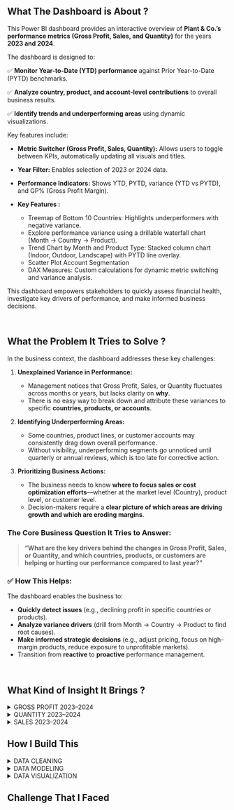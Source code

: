 ##  What The Dashboard is About ?
This Power BI dashboard provides an interactive overview of **Plant & Co.’s performance metrics (Gross Profit, Sales, and Quantity)** for the years **2023 and 2024**.

The dashboard is designed to:

✅ **Monitor Year-to-Date (YTD) performance** against Prior Year-to-Date (PYTD) benchmarks.

✅ **Analyze country, product, and account-level contributions** to overall business results.

✅ **Identify trends and underperforming areas** using dynamic visualizations.

Key features include:

* **Metric Switcher (Gross Profit, Sales, Quantity):** Allows users to toggle between KPIs, automatically updating all visuals and titles.
* **Year Filter:** Enables selection of 2023 or 2024 data.
* **Performance Indicators:** Shows YTD, PYTD, variance (YTD vs PYTD), and GP% (Gross Profit Margin).
* **Key Features :**

  * Treemap of Bottom 10 Countries: Highlights underperformers with negative variance.
  * Explore performance variance using a drillable waterfall chart (Month → Country → Product).
  * Trend Chart by Month and Product Type: Stacked column chart (Indoor, Outdoor, Landscape) with PYTD line overlay.
  * Scatter Plot Account Segmentation
  * DAX Measures: Custom calculations for dynamic metric switching and variance analysis.

This dashboard empowers stakeholders to quickly assess financial health, investigate key drivers of performance, and make informed business decisions.

<br>

## What the Problem It Tries to Solve ?
In the business context, the dashboard addresses these key challenges:

1. **Unexplained Variance in Performance:**

   * Management notices that Gross Profit, Sales, or Quantity fluctuates across months or years, but lacks clarity on **why**.
   * There is no easy way to break down and attribute these variances to specific **countries, products, or accounts**.

2. **Identifying Underperforming Areas:**

   * Some countries, product lines, or customer accounts may consistently drag down overall performance.
   * Without visibility, underperforming segments go unnoticed until quarterly or annual reviews, which is too late for corrective action.

3. **Prioritizing Business Actions:**

   * The business needs to know **where to focus sales or cost optimization efforts**—whether at the market level (Country), product level, or customer level.
   * Decision-makers require a **clear picture of which areas are driving growth and which are eroding margins**.


### The Core Business Question It Tries to Answer:

> **“What are the key drivers behind the changes in Gross Profit, Sales, or Quantity, and which countries, products, or customers are helping or hurting our performance compared to last year?”**


### ✅ How This Helps:

The dashboard enables the business to:

* **Quickly detect issues** (e.g., declining profit in specific countries or products).
* **Analyze variance drivers** (drill from Month → Country → Product to find root causes).
* **Make informed strategic decisions** (e.g., adjust pricing, focus on high-margin products, reduce exposure to unprofitable markets).
* Transition from **reactive** to **proactive** performance management.

<br>


## What Kind of Insight It Brings ?

<details>
  <summary>GROSS PROFIT 2023–2024</summary>
  
### ✅ Overall KPI Highlights
> Overall, total Gross Profit (YTD) dropped from 5.15M in 2023 to 1.40M in 2024 for the same period. However, the YTD vs PYTD gap improved
  significantly from -265K to -78K, indicating that the downward trend has been successfully mitigated. Gross Profit Margin remained relatively
  stable at around 39%, showing that margin structure is well maintained.


### ✅ Monthly Trend
> Monthly trends show sharp fluctuations. In 2023, declines were consistent in Q4, while in 2024 there was a positive spike in February (+117K)
  before declining again in March–April. This highlights the need for a more consistent month-on-month improvement momentum going forward.


### ✅ Product Type Performance
> Outdoor products continue to support growth amid weaknesses in Indoor & Landscape. In 2024, Outdoor recorded a net +44K while other products declined.  
  This signals an opportunity to expand Outdoor’s market share in the right segments.


### ✅ Country Breakdown
> Country analysis shows that some major contributors dropped sharply, such as Canada (-41K), Germany (-25K), and Japan (-19K). Conversely, markets
  like Poland, Qatar, and Thailand posted positive growth, albeit on a smaller scale.  
> **Recommendation**: strengthen strategies in declining markets and scale up in growing ones.”


### ✅ Account Segmentation
> The profitability segmentation scatter plot illustrates where accounts sit in terms of value (YTD sales) and profitability (GP%). Most accounts
  remain clustered in the Low Value–Low GP% quadrant, highlighting a concentration of lower-contributing accounts. A few accounts are beginning to
  shift toward higher GP% areas, though their overall value is still modest. This segmentation helps visualize opportunities for prioritization—accounts
  with high GP% but lower volumes could be targeted with up-sell and cross-sell strategies to move them into the High Value–High GP% quadrant.


### ✨Actionable Key Takeaways✨
- ✔️ **Maintain margins** — control pricing & costs.  
- ✔️ **Drive volume** — future Gross Profit growth hinges on account & key market penetration.  
- ✔️ **Focus on Outdoor** — clear opportunities for strengthening sales in this product.  
- ✔️ **Strengthen market strategy** — address declines in major countries, scale up in positive ones.  
- ✔️ **Ensure monthly consistency** — avoid performance volatility with a more stable sales pipeline.

  <br>
  
</details>

<details>
  <summary>QUANTITY 2023–2024</summary>


### ✅ General Performance (YTD vs PYTD)

| Year | YTD Quantity | PYTD Quantity | Difference | Growth | GP%    |
| ---- | ------------ | ------------- | ---------- | ------ | ------ |
| 2023 | 555.66K      | 538.61K       | +17.05K    | +3.2%  | 39.62% |
| 2024 | 148.47K      | 160.84K       | -12.37K    | -7.7%  | 39.15% |

📌 **Insight:**

* 2023 showed **positive growth** in quantity with healthy profitability.
* 2024 experienced a **notable decline** in volume while maintaining stable GP%, indicating resilience in pricing or cost control.

🎯 **Recommendation:**

* Explore root causes of 2024 volume drop, especially in Q2.
* Maintain cost control to protect margins while rebuilding volume.

<br>

### ✅ Country-Level Breakdown

#### 📉 Top Contributors to Quantity Decline

* **2023:** 🇨🇳 China (-9.76K), 🇫🇷 France (-9.36K), 🇪🇸 Spain (-6.7K)
* **2024:** 🇨🇦 Canada (-5.42K), 🇺🇸 US (-2.45K), 🇭🇺 Hungary, 🇭🇷 Croatia, 🇨🇮 Ivory Coast

#### 📈 Countries with Quantity Growth

* **2023:** 🇸🇦 Saudi Arabia (+11.5K), 🇶🇦 Qatar (+6.7K), 🇨🇴 Colombia (+4.4K)
* **2024:** 🇵🇹 Portugal (+4.1K), 🇹🇭 Thailand (+2.7K), 🇬🇧 UK (+0.6K)

📌 **Insight:**

* Consistent underperformance in major markets like China and Canada impacted overall performance.
* Middle Eastern and Southeast Asian countries show **growth potential**.

🎯 **Recommendation:**

* Deep dive into top-declining markets to fix structural or operational issues.
* Double down on growing regions through local campaigns and distribution partnerships.

<br>

### ✅ Product-Type Breakdown

| Product Type | 2023 Delta | 2024 Delta |
| ------------ | ---------- | ---------- |
| Outdoor      | +24.8K     | -4.1K      |
| Indoor       | -4.7K      | -6.6K      |
| Landscape    | -3.1K      | -1.6K      |

📌 **Insight:**

* **2023:** Outdoor was the **key growth driver**.
* **2024:** All categories declined, with Indoor being the biggest drag.

🎯 **Recommendation:**

* Reevaluate Indoor product strategy: product relevance, pricing, and channel effectiveness.
* Consider targeted relaunch or bundled offers.

<br>

### ✅ Monthly & Quarterly Quantity Trends

#### 2023:

* **Growth Months:** April (+12K), June (+13K)
* **Drop Months:** July (-7K), September (-8K)
* **Best Quarter:** Q2 (157.06K)

#### 2024:

* **Growth Month:** February (+8.2K)
* **Drop Months:** March (-11.6K), April (-9.4K)
* **Worst Quarter:** Q2 (only 18.2K YTD)

📌 **Insight:**

* 2023 showed consistent Q2 performance; 2024 saw sharp early Q2 declines.

🎯 **Recommendation:**

* Reapply Q2 2023 strategies to reverse early-year slumps in 2024.
* Audit March-April campaigns, operations, and market conditions.

<br>

### ✅ Account Profitability Segmentation (Scatter Plot)

📌 **Insight:**

* In both years, many accounts reside in the **low quantity – low GP%** quadrant → potentially unprofitable.
* Some accounts show **low quantity – high GP%**, representing potential for **upselling**.

🎯 **Recommendation:**

* Segment customer base:

  * Focus on profitable accounts with sales potential.
  * Review pricing strategy or cost-to-serve for unprofitable segments.

<br> 

### ⛳ Strategies

| Focus Area   | Key Insight & Recommendation                                                                |
| ------------ | ------------------------------------------------------------------------------------------- |
| Country      | Investigate large drops (China, Canada); scale success in Portugal, Thailand, Saudi Arabia. |
| Product Type | Reboot Indoor strategy; maintain Outdoor relevance.                                         |
| Time Period  | Leverage Q2 seasonal strength from 2023; resolve Q2 2024 downturn immediately.              |
| Account Mgmt | Optimize around profitability, identify upsell opportunities in high GP% segments.          |

<br>

</details>



<details>
  <summary>SALES 2023–2024</summary>


### ✅ Overall Performance (YTD vs PYTD)

| Year | YTD Sales | PYTD Sales | Difference | Growth (%) | GP%    |
| ---- | --------- | ---------- | ---------- | ---------- | ------ |
| 2023 | 13.00M    | 13.51M     | -512K      | -3.8%      | 39.62% |
| 2024 | 3.57M     | 3.71M      | -136K      | -3.7%      | 39.15% |

⛳ **Insight:**

* Both years show **YoY decline in sales**, though **profit margins remain stable**.
* Indicates that **margin efficiency is intact**, but **sales volume needs improvement**.
  
 <br>

### ✅ Country-Level Breakdown

####  Top Declining Countries

* **2023**: 🇨🇳 China (-760K), 🇸🇪 Sweden (-240K), 🇫🇷 France (-150K)
* **2024**: 🇨🇦 Canada (-74K), 🇨🇴 Colombia (-61K), 🇩🇪 Germany (-41K)

#### Countries with Positive Growth

* **2023**: 🇸🇦 Saudi Arabia, 🇵🇭 Philippines, 🇵🇹 Portugal
* **2024**: 🇹🇭 Thailand, 🇵🇭 Philippines, 🇬🇧 United Kingdom

⛳ **Insight:**

* Major contributors to decline include **China, Canada, Colombia, and Germany**.
* **Southeast Asia and Middle East markets** are expanding → consider **marketing and distribution focus** here.

<br>

### ✅ Product-Type Breakdown

| Product Type | 2023 (Delta) | 2024 (Delta) |
| ------------ | ------------ | ------------ |
| Indoor       | -490K        | -145K        |
| Landscape    | -110K        | -118K        |
| Outdoor      | +100K        | +128K        |

⛳ **Insight:**

* **Outdoor** is the **only consistently growing category** across both years.
* Decline in **Indoor and Landscape** suggests **shifting customer preferences**.
  

🎯 **Recommendations:**

* Prioritize **marketing and development for Outdoor** category.
* Evaluate positioning and relevance of Indoor and Landscape products.

<br>

### ✅ Monthly & Quarterly Trends

#### 2023:

* Sharp decline in **Q1 (Feb)** and **Q4 (Oct–Nov)**.
* **Q2 (Apr–Jun)** was the strongest quarter.

#### 2024:

* **February showed positive growth**, but **March and April dropped significantly**.

⛳ **Insight:**

* **Strong seasonality observed**.
* **Q2 is a performance driver**, yet 2024 shows a worrying post-February trend.

🎯 **Recommendations:**

* **Replicate 2023 Q2 success strategies across other quarters**.
* Urgently assess **Q2 2024** performance drivers to avoid continued decline.

<br>

### ✅ Account Profitability Segmentation (Scatter Plot)

⛳ **Insight:**

* Several large accounts deliver **high sales but low GP%** → risky profile.
* Small accounts with **high GP%** offer **upsell opportunities**.
* 2024 shows **slightly better spread**, but many accounts remain in the unprofitable zone.

🎯 **Recommendations:**

* **Resegment the customer base**:

  * Focus acquisition efforts on **small to mid-sized accounts with healthy margins**.
  * Apply **churn management or renegotiate margins** for large low-GP accounts.


#### ✨ Strategic Summary

| Focus Area           | Key Insight & Recommendations                                                                                    |
| -------------------- | ---------------------------------------------------------------------------------------------------------------- |
| **Geography**        | Audit underperforming markets (China, Canada). Redirect resources to growing regions (Thailand, Saudi, PH)       |
| **Product**          | Outdoor = primary growth engine. Indoor & Landscape need repositioning or innovation                             |
| **Quarter Planning** | Q2 = key momentum driver. Needs replication and stronger campaign planning for Q3 and Q4                         |
| **Customer Account** | Prioritize profitable clients. Reevaluate high-volume low-margin accounts. Implement customer tiering strategies |

---

### ✨General Recommendations :✨

1. **Urgent Q2 2024 Action**:

   * Audit marketing campaigns, sales performance, and supply chain conditions.

2. **Market Realignment**:

   * Shift marketing budget to countries with positive trends.

3. **Product-Level Strategy**:

   * Launch special promos and bundles for Outdoor.
   * Reevaluate Indoor product relevance and positioning.

4. **Account Management**:

   * Prioritize accounts with healthy GP%.
   * Implement upselling in high-GP, low-volume segments.


<br>
</details>



## How I Build This

<details>
  <summary>DATA CLEANING</summary>
    
<br>
    
Minimal transformation was applied during this phase. I renamed tables for clarity (e.g., fact_sales, dim_account, dim_product) to distinguish 
fact and dimension tables. I removed duplicates (if any) based on unique identifiers like Account_ID and Product_Name_ID. Lastly, I reviewed and 
validated data types across all columns to ensure consistency and accuracy.

</details>


<details>
  <summary>DATA MODELING</summary> 

 <br>

The data model was designed using a star schema approach, with a clearly defined fact table and multiple dimension tables. Here's how I structured it:

#### 1️⃣ Date Dimension Table (`dim_date`)
   I created a custom date table using the following DAX formula:

   ```DAX
   Dim_Date = CALENDAR(DATE(2022,01,01), DATE(2024,12,31))
   ```
   After creation, I checked for and implemented hierarchy levels (e.g., Year, Quarter, Month) to support time-based analysis.

<br>

#### 2️⃣ InPast Column for Time Intelligence
   In the `dim_date` table, I added a calculated column named `InPast` using this DAX formula:

   ```DAX
   Inpast = 
   VAR lastsalesdate = MAX(Fact_Sales[Date_Time])
   VAR lastsalesdatePY = EDATE(lastsalesdate, -12)
   RETURN
   Dim_Date[Date] <= lastsalesdatePY
   ```

   This column returns a `TRUE/FALSE` value, and is especially useful when performing prior year or month comparisons—helping prevent
   blank result errors during time intelligence operations.
   
<br>

#### 3️⃣ Relationship Definition
   I defined **one-to-many relationships** between the `fact_sales` table and its related dimension tables (such as `dim_account`, `dim_product`, and `dim_date`)
   based on unique identifiers. This ensures referential integrity and enables accurate filtering across visuals.

<p align="center">
  <img src="https://github.com/user-attachments/assets/2500ba60-3d82-418f-a818-bf2e30924a4a" alt="Data Model Diagram" width="500">
</p>

<br>

#### 4️⃣ Slicer Table (`slc_values`)
   I created a small static table using *Enter Data*, containing three values: `Gross Profit`, `Quantity`, and `Sales`.
   This table, named `slc_values`, is used as a slicer input to control dynamic filtering and toggle the metrics displayed across visuals.

<br>

#### 5️⃣ **DAX Measures :

* **Base Measures**
  Fundamental calculations that act as building blocks for more advanced measures.
  Includes:

  * `Gross Profit`
  * `Sales`
  * `Quantity`
  * `COGS` (Cost of Goods Sold)
  * `GP%` (Gross Profit Percentage)



* **PYTD (Prior Year-to-Date)**
  Measures used to calculate Prior Year-to-Date values for key metrics, enabling year-over-year performance comparison.
  Includes:

  * `PYTD_Gross Profit`
  * `PYTD_Sales`
  * `PYTD_Quantity`



* **YTD (Year-to-Date)**
  Measures used to calculate Year-to-Date values for Gross Profit, Sales, and Quantity, supporting cumulative performance tracking.
  Includes:

  * `YTD_Gross Profit`
  * `YTD_Sales`
  * `YTD_Quantity`


* **SWITCH Logic**
  Dynamic measures that allow switching between YTD, PYTD, and their comparisons based on user selection. These measures enable interactive dashboards that respond to user input.
  Includes:

  * `Switch YTD`
  * `Switch PYTD`
  * `YTD vs PYTD`



* **Dynamic Titles**
  Measures that dynamically adjust the titles of charts and reports based on the selected metric or time frame, ensuring clear and contextual information in the visuals.
  Includes:

  * `Column Chart Title`
  * `Report Title`
  * `Scatter Title`
  * `Waterfall Title`


</details>

<details>
  <summary>DATA VISUALIZATION</summary>

<br>
<p align="center">
  <img src="https://github.com/user-attachments/assets/8a0d5e9c-1a27-4d92-b46e-9ed80ca0cdb1" width="450">
</p>
![image]()







</details>



## Challenge That I Faced

